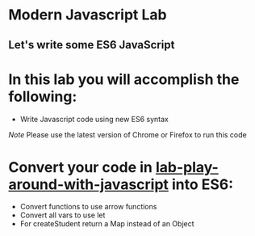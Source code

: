 # Modern Javascript Lab

## Let's write some ES6 JavaScript

# In this lab you will accomplish the following:
 - Write Javascript code using new ES6 syntax
 
*Note* Please use the latest version of Chrome or Firefox to run this code
 
# Convert your code in [lab-play-around-with-javascript](https://github.com/kayashaolu/lab-play-around-with-javascript) into ES6:
 - Convert functions to use arrow functions
 - Convert all vars to use let
 - For createStudent return a Map instead of an Object
 
